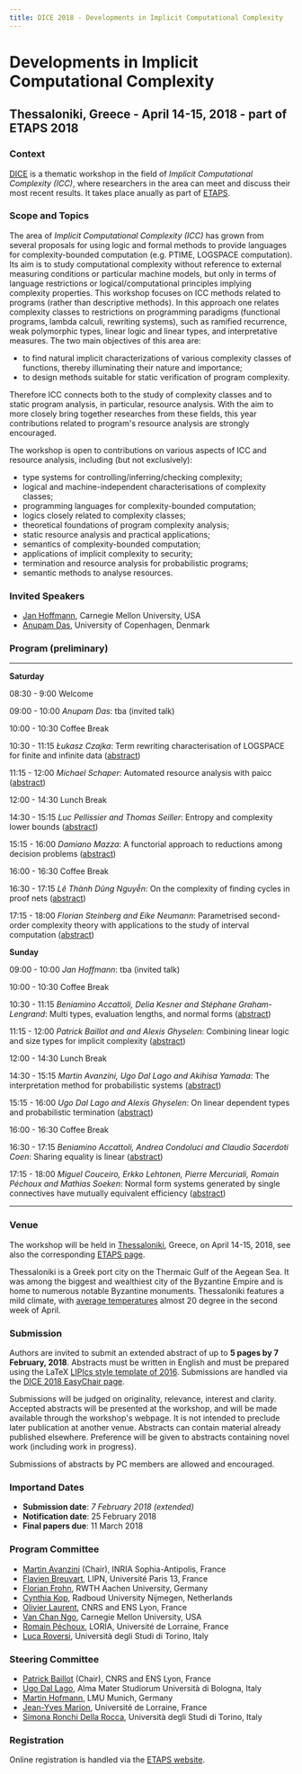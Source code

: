 ```yaml
---
title: DICE 2018 - Developments in Implicit Computational Complexity
---
```


# <a name="introduction"/> Developments in Implicit Computational Complexity
## Thessaloniki, Greece - April 14-15, 2018 - part of ETAPS 2018


### <a name="context"/> Context
[DICE](http://perso.ens-lyon.fr/patrick.baillot/DICE/) is a thematic workshop in the field of *Implicit Computational Complexity (ICC)*, where researchers in the area can meet and discuss their most recent results.
It takes place anually as part of [ETAPS](https://www.etaps.org/).


### <a name="topics"/> Scope and Topics

The area of *Implicit Computational Complexity (ICC)* has grown from several proposals for using logic and formal methods to provide languages for complexity-bounded computation (e.g. PTIME, LOGSPACE computation). Its aim is to study computational complexity without reference to external measuring conditions or particular machine models, but only in terms of language restrictions or logical/computational principles implying complexity properties.
This workshop focuses on ICC methods related to programs (rather than
descriptive methods). In this approach one relates complexity classes
to restrictions on programming paradigms (functional programs, lambda
calculi, rewriting systems), such as ramified recurrence, weak
polymorphic types, linear logic and linear types, and interpretative
measures. The two main objectives of this area are:

* to find natural implicit characterizations of various complexity
  classes of functions, thereby illuminating their nature and
  importance;
* to design methods suitable for static verification of program
  complexity.

Therefore ICC connects both to the  study of complexity classes and to
static program  analysis, in  particular, resource analysis.  With the
aim to more closely bring  together researches from these fields, this
year contributions related to program's resource analysis are strongly
encouraged.

The workshop is open to contributions on
various aspects of ICC and resource analysis, including (but not
exclusively):

* type systems for controlling/inferring/checking complexity;
* logical and machine-independent characterisations of complexity
  classes;
* programming languages for complexity-bounded computation;
* logics closely related to complexity classes;
* theoretical foundations of program complexity analysis;
* static resource analysis and practical applications;
* semantics of complexity-bounded computation;
* applications of implicit complexity to security;
* termination and resource analysis for probabilistic programs;
* semantic methods to analyse resources.

### <a name="is"/> Invited Speakers

* [Jan Hoffmann](http://www.cs.cmu.edu/~janh/), Carnegie Mellon University, USA
* [Anupam Das](http://www.anupamdas.com/wp/), University of Copenhagen, Denmark


### <a name="program"/> Program (preliminary)

------------- --------------------------------------------------------------------
**Saturday**

08:30 - 9:00  Welcome

09:00 - 10:00 *Anupam Das*:
              tba (invited talk)
	      
10:00 - 10:30 Coffee Break

10:30 - 11:15 *Łukasz Czajka*:
              Term rewriting characterisation of LOGSPACE
              for finite and infinite data ([abstract](abstracts/C.pdf))

11:15 - 12:00 *Michael Schaper*:
              Automated resource analysis with paicc
              ([abstract](abstracts/S.pdf))

12:00 - 14:30 Lunch Break

14:30 - 15:15 *Luc Pellissier and Thomas Seiller*:
               Entropy and complexity lower bounds ([abstract](abstracts/PS.pdf))
	      
15:15 - 16:00 *Damiano Mazza*:
              A functorial approach to reductions
              among decision problems ([abstract](abstracts/M.pdf))

16:00 - 16:30 Coffee Break

16:30 - 17:15 *Lê Thành Dũng Nguyễn*:
              On the complexity of finding cycles in proof
              nets ([abstract](abstracts/N.pdf))

17:15 - 18:00 *Florian Steinberg and Eike Neumann*:
              Parametrised second-order complexity theory
              with applications to the study of interval
              computation ([abstract](abstracts/SN.pdf))

**Sunday**

09:00 - 10:00 *Jan Hoffmann*:
              tba (invited talk)
	      
10:00 - 10:30 Coffee Break

10:30 - 11:15 *Beniamino Accattoli, Delia Kesner and Stéphane Graham-Lengrand*:
              Multi types, evaluation lengths, and normal forms ([abstract](abstracts/AKGL.pdf))

11:15 - 12:00 *Patrick Baillot and and Alexis Ghyselen*:
              Combining linear logic and size types for implicit
              complexity ([abstract](abstracts/BG.pdf))

12:00 - 14:30 Lunch Break

14:30 - 15:15 *Martin Avanzini, Ugo Dal Lago and Akihisa Yamada*:
              The interpretation method for probabilistic
              systems ([abstract](abstracts/ADLY.pdf))
	      
15:15 - 16:00 *Ugo Dal Lago and Alexis Ghyselen*:
              On linear dependent types and probabilistic termination
              ([abstract](abstracts/DLG.pdf))

16:00 - 16:30 Coffee Break

16:30 - 17:15 *Beniamino Accattoli, Andrea Condoluci and Claudio Sacerdoti Coen*:
              Sharing equality is linear ([abstract](abstracts/ACC.pdf))
              

17:15 - 18:00 *Miguel Couceiro, Erkko Lehtonen, Pierre Mercuriali, Romain Péchoux and Mathias Soeken*:
              Normal form systems generated by single connectives have mutually equivalent efficiency
              ([abstract](abstracts/CLMPS.pdf))

------------- --------------------------------------------------------------------


### <a name="venue"/> Venue

The workshop will be held in [Thessaloniki](https://en.wikipedia.org/wiki/Thessaloniki), Greece, on April 14-15, 2018, see also the corresponding [ETAPS page](https://www.etaps.org/index.php/2018/venue).

Thessaloniki is a Greek port city on the Thermaic Gulf of the Aegean Sea. It was among the biggest and wealthiest city of the Byzantine Empire and is home to numerous notable Byzantine monuments.
Thessaloniki features a mild climate, with [average temperatures](https://weatherspark.com/m/148497/4/Average-Weather-in-April-at-Thessaloniki-Airport-Greece) almost 20 degree in the second week of April.

### <a name="submission"/> Submission

Authors are invited to submit an extended abstract of up to **5 pages by 7 February, 2018**.
Abstracts must be written in English and must be
prepared using the LaTeX
[LIPIcs style template of 2016](http://www.dagstuhl.de/en/publications/lipics).
Submissions are handled via the
[DICE 2018 EasyChair page](https://easychair.org/conferences/?conf=dice2018).
 
Submissions will be judged on originality, relevance, interest and
clarity. Accepted abstracts will be presented at the workshop, and
will be made available through the workshop's webpage. It is not
intended to preclude later publication at another venue. Abstracts
can contain material already published elsewhere. Preference will be
given to abstracts containing novel work (including work in progress).

Submissions of abstracts by PC members are allowed and encouraged.

### <a name="dates"/> Importand Dates


* **Submission date**: *7 February 2018 (extended)*
* **Notification date**: 25 February 2018 
* **Final papers due**: 11 March 2018 


### <a name="pc"/> Program Committee

* [Martin Avanzini](http://cl-informatik.uibk.ac.at/users/zini) (Chair), INRIA Sophia-Antipolis, France
* [Flavien Breuvart](http://www.lipn.univ-paris13.fr/~breuvart/), LIPN, Université Paris 13, France
* [Florian Frohn](https://ffrohn.github.io/), RWTH Aachen University, Germany
* [Cynthia Kop](https://www.cs.ru.nl/~cynthiakop/index_en.html), Radboud University Nijmegen, Netherlands
* [Olivier Laurent](https://perso.ens-lyon.fr/olivier.laurent/), CNRS and ENS Lyon, France
* [Van Chan Ngo](http://channgo2203.github.io/), Carnegie Mellon University, USA
* [Romain Péchoux](https://members.loria.fr/RPechoux/), LORIA, Université de Lorraine, France
* [Luca Roversi](http://www.di.unito.it/~rover/), Università degli Studi di Torino, Italy

### <a name="sc"/> Steering Committee

* [Patrick Baillot](http://perso.ens-lyon.fr/patrick.baillot/) (Chair), CNRS and ENS Lyon, France
* [Ugo Dal Lago](http://www.cs.unibo.it/~dallago/), Alma Mater Studiorum Università di Bologna, Italy
* [Martin Hofmann](http://www2.tcs.ifi.lmu.de/~mhofmann/), LMU Munich, Germany
* [Jean-Yves Marion](http://www.loria.fr/~marionjy/), Université de Lorraine, France
* [Simona Ronchi Della Rocca](http://www.di.unito.it/~ronchi/), Università degli Studi di Torino, Italy

### <a name="registration"/> Registration

Online registration is handled via the [ETAPS website](https://www.etaps.org/index.php/2018/registration).

